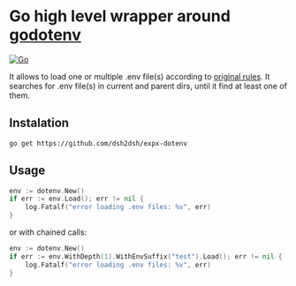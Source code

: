 # Go high level wrapper around [godotenv](https://github.com/joho/godotenv)

[![Go](https://github.com/dsh2dsh/expx-dotenv/actions/workflows/go.yml/badge.svg)](https://github.com/dsh2dsh/expx-dotenv/actions/workflows/go.yml)

It allows to load one or multiple .env file(s) according to [original
rules](https://github.com/bkeepers/dotenv#what-other-env-files-can-i-use). It
searches for .env file(s) in current and parent dirs, until it find at least one
of them.

## Instalation
```shell
go get https://github.com/dsh2dsh/expx-dotenv
```

## Usage
```go
env := dotenv.New()
if err := env.Load(); err != nil {
	log.Fatalf("error loading .env files: %v", err)
}
```

or with chained calls:
```go
env := dotenv.New()
if err := env.WithDepth(1).WithEnvSuffix("test").Load(); err != nil {
	log.Fatalf("error loading .env files: %v", err)
}
```
